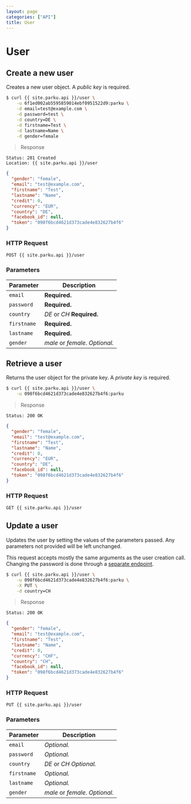 ```yaml
---
layout: page
categories: ["API"]
title: User
---
```


# User

## Create a new user

Creates a new user object. A _public key_ is required.

```sh
$ curl {{ site.parku.api }}/user \
    -u 6f1ed002ab5595859014ebf0951522d9:parku \
    -d email=test@example.com \
    -d password=test \
    -d country=DE \
    -d firstname=Test \
    -d lastname=Name \
    -d gender=female
```

> Response

```nginx
Status: 201 Created
Location: {{ site.parku.api }}/user
```
```json
{
  "gender": "female",
  "email": "test@example.com",
  "firstname": "Test",
  "lastname": "Name",
  "credit": 0,
  "currency": "EUR",
  "country": "DE",
  "facebook_id": null,
  "token": "098f6bcd4621d373cade4e832627b4f6"
}
```

### HTTP Request

`POST {{ site.parku.api }}/user`

### Parameters

Parameter    | Description
---          | ---
`email`      | __Required.__
`password`   | __Required.__
`country`    | _DE_ or _CH_ __Required.__
`firstname`  | __Required.__
`lastname`   | __Required.__
`gender`     | _male_ or _female_. _Optional._


## Retrieve a user

Returns the user object for the private key. A _private key_ is required.

```sh
$ curl {{ site.parku.api }}/user \
    -u 098f6bcd4621d373cade4e832627b4f6:parku
```

> Response

```nginx
Status: 200 OK
```
```json
{
  "gender": "female",
  "email": "test@example.com",
  "firstname": "Test",
  "lastname": "Name",
  "credit": 0,
  "currency": "EUR",
  "country": "DE",
  "facebook_id": null,
  "token": "098f6bcd4621d373cade4e832627b4f6"
}
```
### HTTP Request

`GET {{ site.parku.api }}/user`


## Update a user

Updates the user by setting the values of the parameters passed. Any parameters not provided will be left unchanged.

This request accepts mostly the same arguments as the user creation call. Changing the password is done through a [separate endpoint][password].

```sh
$ curl {{ site.parku.api }}/user \
    -u 098f6bcd4621d373cade4e832627b4f6:parku \
    -X PUT \
    -d country=CH
```

> Response

```nginx
Status: 200 OK
```
```json
{
  "gender": "female",
  "email": "test@example.com",
  "firstname": "Test",
  "lastname": "Name",
  "credit": 0,
  "currency": "CHF",
  "country": "CH",
  "facebook_id": null,
  "token": "098f6bcd4621d373cade4e832627b4f6"
}
```

### HTTP Request

`PUT {{ site.parku.api }}/user`

### Parameters

Parameter    | Description
---          | ---
`email`      | _Optional._
`password`   | _Optional._
`country`    | _DE_ or _CH_ _Optional._
`firstname`  | _Optional._
`lastname`   | _Optional._
`gender`     | _male_ or _female_. _Optional._


  [password]: /api/password/

